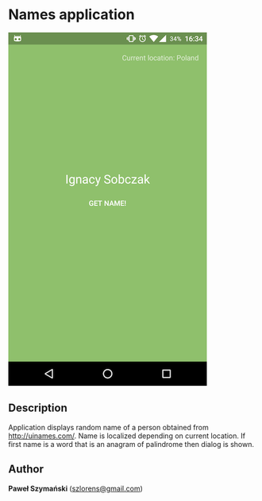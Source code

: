 # Names application

![Screen shot](art/ss/device-2016-07-24-163436.png)

## Description

Application displays random name of a person obtained from http://uinames.com/.
Name is localized depending on current location.
If first name is a word that is an anagram of palindrome then dialog is shown.

## Author

**Paweł Szymański** (szlorens@gmail.com)
